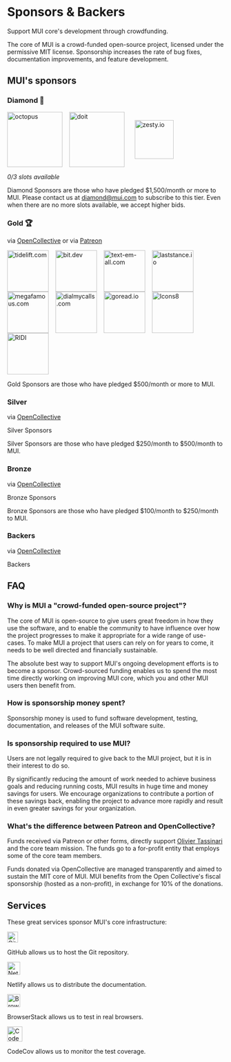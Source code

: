 # Sponsors & Backers

<p class="description">Support MUI core's development through crowdfunding.</p>

The core of MUI is a crowd-funded open-source project, licensed under the permissive MIT license. Sponsorship increases the rate of bug fixes, documentation improvements, and feature development.

## MUI's sponsors

### Diamond 💎

<p style="display: flex; justify-content: start; align-items: center; flex-wrap: wrap;">
  <a data-ga-event-category="sponsor" data-ga-event-action="logo" data-ga-event-label="octopus" href="https://octopus.com/?utm_source=MUI&utm_medium=referral&utm_content=backers" rel="noopener sponsored" target="_blank" style="margin-right: 16px;"><img height="128" width="128" src="https://i.ibb.co/w0HF0Nz/Logo-Blue-140px-rgb.png" srcset="https://i.ibb.co/w0HF0Nz/Logo-Blue-140px-rgb.png 2x" alt="octopus" title="Repeatable, reliable deployments" loading="lazy" /></a>
  <a data-ga-event-category="sponsor" data-ga-event-action="logo" data-ga-event-label="doit" href="https://www.doit.com/flexsave/?utm_source=MUI&utm_medium=referral&utm_content=backers" rel="noopener sponsored" target="_blank" style="margin-right: 24px;"><img height="128" width="128" src="https://avatars.githubusercontent.com/u/8424863?s=128" srcset="https://avatars.githubusercontent.com/u/8424863?s=256 2x" alt="doit" title="Management Platform for Google Cloud and AWS" loading="lazy" /></a>
  <a data-ga-event-category="sponsor" data-ga-event-action="logo" data-ga-event-label="zesty.io" href="https://www.zesty.io/integrations/mui-nextjs/?utm_source=mui&utm_medium=referral&utm_campaign=sponsor" rel="noopener sponsored" target="_blank"><img height="90" width="90" src="https://brand.zesty.io/zesty-io-logo.svg" alt="zesty.io" title="The only Next.js CMS you need" loading="lazy" /></a>
</p>

_0/3 slots available_

Diamond Sponsors are those who have pledged \$1,500/month or more to MUI.
Please contact us at diamond@mui.com to subscribe to this tier.
Even when there are no more slots available, we accept higher bids.

### Gold 🏆

via [OpenCollective](https://opencollective.com/mui) or via [Patreon](https://www.patreon.com/oliviertassinari)

<p style="display: flex; justify-content: start; align-items: center; flex-wrap: wrap;">
  <a data-ga-event-category="sponsor" data-ga-event-action="logo" data-ga-event-label="tidelift.com" href="https://tidelift.com/subscription/pkg/npm-material-ui?utm_source=npm-material-ui&utm_medium=referral&utm_campaign=homepage" rel="noopener sponsored" target="_blank" style="margin-right: 16px;"><img height="96" width="96" src="https://avatars.githubusercontent.com/u/30204434?s=96" srcset="https://avatars.githubusercontent.com/u/30204434?s=192 2x" alt="tidelift.com" title="Enterprise-ready open-source software" loading="lazy" /></a>
  <a data-ga-event-category="sponsor" data-ga-event-action="logo" data-ga-event-label="bit.dev" href="https://bit.dev/?utm_source=MUI&utm_medium=referral&utm_content=backers" rel="noopener sponsored" target="_blank" style="margin-right: 16px;"><img height="96" width="96" src="https://avatars.githubusercontent.com/u/24789812?s=96" srcset="https://avatars.githubusercontent.com/u/24789812?s=192 2x" alt="bit.dev" title="The fastest way to share code" loading="lazy" /></a>
  <a data-ga-event-category="sponsor" data-ga-event-action="logo" data-ga-event-label="text-em-all.com" href="https://www.text-em-all.com/?utm_source=MUI&utm_medium=referral&utm_content=backers" rel="noopener sponsored" target="_blank" style="margin-right: 16px;"><img src="https://avatars.githubusercontent.com/u/1262264?s=96" srcset="https://avatars.githubusercontent.com/u/1262264?s=192 2x" alt="text-em-all.com" title="Mass Text Messaging & Automated Calling" height="96" width="96" loading="lazy"></a>
  <a data-ga-event-category="sponsor" data-ga-event-action="logo" data-ga-event-label="laststance.io" href="https://netticasinohex.com/?utm_source=MUI&utm_medium=referral&utm_content=backers" rel="noopener sponsored" target="_blank" style="margin-right: 16px;"><img height="96" width="96" src="https://images.opencollective.com/netticasinohex-com/71d7417/logo/96.png" srcset="https://images.opencollective.com/netticasinohex-com/71d7417/logo/192.png 2x" alt="laststance.io" title="A real giant among casino guides" loading="lazy" /></a>
  <a data-ga-event-category="sponsor" data-ga-event-action="logo" data-ga-event-label="megafamous" href="https://megafamous.com/?utm_source=MUI&utm_medium=referral&utm_content=backers" rel="noopener sponsored" target="_blank" style="margin-right: 16px;"><img height="96" width="96" src="/static/sponsors/megafamous.png" alt="megafamous.com" title="The best place to buy Instagram followers & likes" loading="lazy" /></a>
  <a data-ga-event-category="sponsor" data-ga-event-action="logo" data-ga-event-label="dialmycalls" href="https://www.dialmycalls.com/?utm_source=MUI&utm_medium=referral&utm_content=backers" rel="noopener sponsored" target="_blank" style="margin-right: 16px;"><img height="96" width="96" src="https://images.opencollective.com/dialmycalls/f5ae9ab/avatar/96.png" srcset="https://images.opencollective.com/dialmycalls/f5ae9ab/avatar/192.png 2x" alt="dialmycalls.com" title="Send text messages, calls & emails to thousands with ease." loading="lazy" /></a>
  <a data-ga-event-category="sponsor" data-ga-event-action="logo" data-ga-event-label="goread.io" href="https://goread.io/?utm_source=MUI&utm_medium=referral&utm_content=backers" rel="noopener sponsored" target="_blank" style="margin-right: 16px;"><img height="96" width="96" src="https://images.opencollective.com/goread_io/eb6337d/logo/96.png" srcset="https://images.opencollective.com/goread_io/eb6337d/logo/192.png 2x" alt="goread.io" title="Instagram followers, likes, power likes, views, comments, saves in minutes." loading="lazy" /></a>
  <a data-ga-event-category="sponsor" data-ga-event-action="logo" data-ga-event-label="icons8.com" href="https://icons8.com?utm_source=MUI&utm_medium=referral&utm_content=backers" rel="noopener sponsored" target="_blank" style="margin-right: 16px;"><img height="96" width="96" src="https://images.opencollective.com/icons8/7fa1641/logo/96.png" srcset="https://images.opencollective.com/icons8/7fa1641/logo/192.png 2x" alt="Icons8" title="We provide the neat icons, photos, illustrations, and music. Developers, use our API to insert all the content we have into your apps." loading="lazy"></a>
  <a data-ga-event-category="sponsor" data-ga-event-action="logo" data-ga-event-label="ridicorp.com" href="https://ridicorp.com?utm_source=MUI&utm_medium=referral&utm_content=backers" rel="noopener sponsored" target="_blank" style="margin-right: 16px;"><img height="96" width="96" src="https://images.opencollective.com/ridi-corporation/175dcf3/logo/96.png" srcset="https://images.opencollective.com/ridi-corporation/175dcf3/logo/192.png 2x" alt="RIDI" title="RIDI is a South Korean digital content platform that offers webcomics, webnovels, animations, eBooks, and more." loading="lazy"></a>
</p>

Gold Sponsors are those who have pledged \$500/month or more to MUI.

### Silver

via [OpenCollective](https://opencollective.com/mui)

<p style="overflow: auto;">
  <object type="image/svg+xml" data="https://opencollective.com/mui/tiers/silver-sponsor.svg?avatarHeight=70&width=600" style="border-radius: 10px;">Silver Sponsors</object>
</p>

Silver Sponsors are those who have pledged $250/month to $500/month to MUI.

### Bronze

via [OpenCollective](https://opencollective.com/mui)

<p style="overflow: auto;">
  <object type="image/svg+xml" data="https://opencollective.com/mui/tiers/bronze-sponsor.svg?avatarHeight=60&width=600" style="border-radius: 10px;">Bronze Sponsors</object>
</p>

Bronze Sponsors are those who have pledged $100/month to $250/month to MUI.

### Backers

via [OpenCollective](https://opencollective.com/mui)

<p style="overflow: auto;">
  <object type="image/svg+xml" data="https://opencollective.com/mui/tiers/backer.svg?avatarHeight=50&width=600" style="border-radius: 10px;">Backers</object>
</p>

## FAQ

### Why is MUI a "crowd-funded open-source project"?

The core of MUI is open-source to give users great freedom in how they use the software, and to enable the community to have influence over how the project progresses to make it appropriate for a wide range of use-cases. To make MUI a project that users can rely on for years to come, it needs to be well directed and financially sustainable.

The absolute best way to support MUI's ongoing development efforts is to become a sponsor. Crowd-sourced funding enables us to spend the most time directly working on improving MUI core, which you and other MUI users then benefit from.

### How is sponsorship money spent?

Sponsorship money is used to fund software development, testing, documentation, and releases of the MUI software suite.

### Is sponsorship required to use MUI?

Users are not legally required to give back to the MUI project, but it is in their interest to do so.

By significantly reducing the amount of work needed to achieve business goals and reducing running costs, MUI results in huge time and money savings for users. We encourage organizations to contribute a portion of these savings back, enabling the project to advance more rapidly and result in even greater savings for your organization.

### What's the difference between Patreon and OpenCollective?

Funds received via Patreon or other forms, directly support [Olivier Tassinari](https://github.com/oliviertassinari) and the core team mission.
The funds go to a for-profit entity that employs some of the core team members.

Funds donated via OpenCollective are managed transparently and aimed to sustain the MIT core of MUI. MUI benefits from the Open Collective's fiscal sponsorship (hosted as a non-profit), in exchange for 10% of the donations.

## Services

These great services sponsor MUI's core infrastructure:

[<img loading="lazy" alt="GitHub" src="https://github.githubassets.com/images/modules/logos_page/GitHub-Logo.png" height="25">](https://github.com/)

GitHub allows us to host the Git repository.

[<img loading="lazy" alt="Netlify" src="https://cdn.netlify.com/15ecf59b59c9d04b88097c6b5d2c7e8a7d1302d0/1b6d6/img/press/logos/full-logo-light.svg" height="30">](https://www.netlify.com/)

Netlify allows us to distribute the documentation.

[<img loading="lazy" alt="BrowserStack" src="https://www.browserstack.com/images/mail/browserstack-logo-footer.png" height="30">](https://www.browserstack.com/)

BrowserStack allows us to test in real browsers.

[<img loading="lazy" alt="CodeCov" src="https://avatars.githubusercontent.com/u/8226205?s=70" width="35" height="35">](https://about.codecov.io/)

CodeCov allows us to monitor the test coverage.
